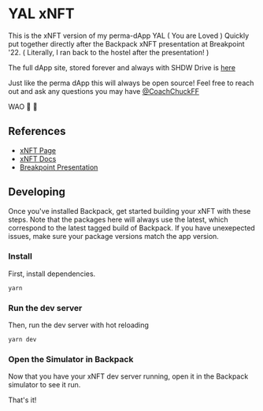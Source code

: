 # YAL xNFT

This is the xNFT version of my perma-dApp YAL ( You are Loved ) Quickly put together directly after the Backpack xNFT presentation at Breakpoint '22. ( Literally, I ran back to the hostel after the presentation! )

The full dApp site, stored forever and always with SHDW Drive is [here](https://shdw-drive.genesysgo.net/6P6WznKbJ2nEMCfrXZDQvipCgCSx45SXxjWMWvqfPtyJ/yal_website.html)

Just like the perma dApp this will always be open source! Feel free to reach out and ask any questions you may have [@CoachChuckFF](https://twitter.com/CoachChuckFF)

WAO 🔵 🎒

## References 
- [xNFT Page](https://xnft.gg/)
- [xNFT Docs](https://docs.xnft.gg/)
- [Breakpoint Presentation](https://www.youtube.com/watch?v=GuxoSjIC9Lk&feature=youtu.be)

## Developing

Once you've installed Backpack, get started building your xNFT with these steps. Note that the packages here will always use the latest, which correspond to the latest tagged build of Backpack. If you have unexepected issues, make sure your package versions match the app version.

### Install

First, install dependencies.

```
yarn
```

### Run the dev server

Then, run the dev server with hot reloading

```
yarn dev
```

### Open the Simulator in Backpack

Now that you have your xNFT dev server running, open it in the Backpack simulator to see it run.

That's it!

